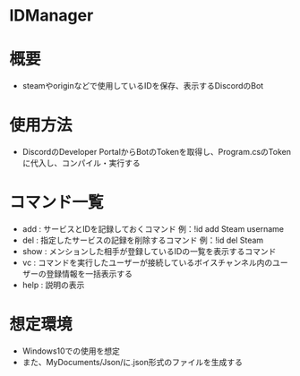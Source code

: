 # IDManager
概要
=======
* steamやoriginなどで使用しているIDを保存、表示するDiscordのBot

使用方法
=======
* DiscordのDeveloper PortalからBotのTokenを取得し、Program.csのTokenに代入し、コンパイル・実行する

コマンド一覧
=======
* add : サービスとIDを記録しておくコマンド   例：!id add Steam username
* del : 指定したサービスの記録を削除するコマンド   例：!id del Steam
* show : メンションした相手が登録しているIDの一覧を表示するコマンド
* vc : コマンドを実行したユーザーが接続しているボイスチャンネル内のユーザーの登録情報を一括表示する
* help : 説明の表示

想定環境
=======
* Windows10での使用を想定
* また、MyDocuments/Json/に.json形式のファイルを生成する
